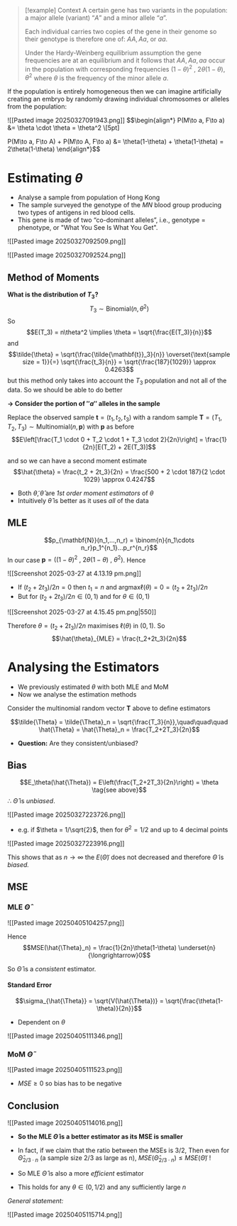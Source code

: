>[!example] Context
>A certain gene has two variants in the population: a major allele (variant) “$A$” and a minor allele “$a$”. 
>
>Each individual carries two copies of the gene in their genome so their genotype is therefore one of: $AA, Aa,$ or $aa$.
>
>Under the Hardy-Weinberg equilibrium assumption the gene frequencies are at an equilibrium and it follows that $AA, Aa, aa$ occur in the population with corresponding frequencies $(1 − \theta)^2$ , $2\theta(1 − \theta)$, $\theta^2$ where $\theta$ is the frequency of the minor allele $a$.

If the population is entirely homogeneous then we can imagine artificially creating an embryo by randomly drawing individual chromosomes or alleles from the population:

![[Pasted image 20250327091943.png]]
$$\begin{align*}
P(M\to a, F\to a) &= \theta \cdot \theta = \theta^2 \\[5pt]
 
P(M\to a, F\to A) + P(M\to A, F\to a) &= \theta(1-\theta) + \theta(1-\theta) = 2\theta(1-\theta)
\end{align*}$$


# Estimating $\theta$

- Analyse a sample from population of Hong Kong
- The sample surveyed the genotype of the $MN$ blood group producing two types of antigens in red blood cells.
- This gene is made of two “co-dominant alleles”, i.e., genotype = phenotype, or "What You See Is What You Get".

![[Pasted image 20250327092509.png]]

![[Pasted image 20250327092524.png]]

## Method of Moments

**What is the distribution of $T_3$?**
$$T_3 \sim \text{Binomial}(n, \theta^2)$$
So 
$$E(T_3) = n\theta^2 \implies \theta = \sqrt{\frac{E(T_3)}{n}}$$
and 
$$\tilde{\theta} = \sqrt{\frac{\tilde{\mathbf{t}}_3}{n}} \overset{\text{sample size = 1}}{=} \sqrt{\frac{t_3}{n}} = \sqrt{\frac{187}{1029}} \approx 0.4263$$
but this method only takes into account the $T_3$ population and not all of the data. So we should be able to do better

**-> Consider the portion of $''a''$ alleles in the sample**

Replace the observed sample $\mathbf{t} = (t_1,t_2,t_3)$  with a random sample $\mathbf{T} = (T_1,T_2,T_3) \sim \text{Multinomial}(n,\mathbf{p})$ with $\mathbf{p}$ as before
$$E\left[\frac{T_1 \cdot 0 + T_2 \cdot 1 + T_3 \cdot 2}{2n}\right] = \frac{1}{2n}[E(T_2) + 2E(T_3)]$$

and so we can have a second moment estimate
$$\hat{\theta} = \frac{t_2 + 2t_3}{2n} = \frac{500 + 2 \cdot 187}{2 \cdot 1029} \approx 0.4247$$


- Both $\tilde{\theta}, \hat{\theta}$ are *1st order moment estimators* of $\theta$
- Intuitively $\hat{\theta}$ is better as it uses *all* of the data

## MLE

$$p_{\mathbf{N}}(n_1,...,n_r) = \binom{n}{n_1\cdots n_r}p_1^{n_1}...p_r^{n_r}$$
In our case $\mathbf{p} = ((1-\theta)^2\:,\: 2\theta(1-\theta)\:,\: \theta^2)$. Hence

![[Screenshot 2025-03-27 at 4.13.19 pm.png]]

- If $(t_2+2t_3)/2n = 0$ then $t_1=n$ and $\text{argmax}\ell(\theta)= 0 = (t_2+2t_3)/2n$
- But for $(t_2+2t_3)/2n \in (0,1)$ and for $\theta \in (0,1)$

![[Screenshot 2025-03-27 at 4.15.45 pm.png|550]]

Therefore $\theta = (t_2+2t_3)/2n$ maximises $\ell(\theta)$ in $(0,1)$. So
$$\hat{\theta}_{MLE} = \frac{t_2+2t_3}{2n}$$


# Analysing the Estimators

- We previously estimated $\theta$ with both MLE and MoM
- Now we analyse the estimation methods

Consider the multinomial random vector $\mathbf{T}$ above to define estimators

$$\tilde{\Theta} = \tilde{\Theta}_n = \sqrt{\frac{T_3}{n}},\quad\quad\quad \hat{\Theta} = \hat{\Theta}_n = \frac{T_2+2T_3}{2n}$$
- **Question:** Are they consistent/unbiased?

## Bias
$$E_\theta(\hat{\Theta}) = E\left(\frac{T_2+2T_3}{2n}\right) = \theta \tag{see above}$$
$\therefore$ $\hat{\Theta}$ is *unbiased*.

![[Pasted image 20250327223726.png]]

- e.g. if $\theta = 1/\sqrt{2}$, then for $\theta^2 = 1/2$ and up to 4 decimal points

![[Pasted image 20250327223916.png]]

This shows that as $n \to \infty$ the $E(\tilde{\Theta})$ does not decreased and therefore $\tilde{\Theta}$ is *biased.*

## MSE
### MLE $\hat{\Theta}$

![[Pasted image 20250405104257.png]]

Hence
$$MSE(\hat{\Theta}_n) = \frac{1}{2n}\theta(1-\theta) \underset{n}{\longrightarrow}0$$

So $\hat{\Theta}$ is a *consistent* estimator.

#### Standard Error
$$\sigma_{\hat{\Theta}} = \sqrt{V(\hat{\Theta})} = \sqrt{\frac{\theta(1-\theta)}{2n}}$$
- Dependent on $\theta$

![[Pasted image 20250405111346.png]]


### MoM $\tilde{\Theta}$

![[Pasted image 20250405111523.png]]

- $MSE \geq 0$ so bias has to be negative

## Conclusion

![[Pasted image 20250405114016.png]]

- **So the MLE $\hat{\Theta}$ is a better estimator as its MSE is smaller**

- In fact, if we claim that the ratio between the MSEs is $3/2$, Then even for $\hat{\Theta}_{2/3\cdot n}$ (a sample size 2/3 as large as n), $MSE(\hat{\Theta}_{2/3\cdot n}) \leq MSE(\tilde{\Theta})$ !
- So MLE $\hat{\Theta}$ is also a more *efficient* estimator

- This holds for any $\theta \in (0, 1/2)$ and any sufficiently large $n$


*General statement:* 

![[Pasted image 20250405115714.png]]
